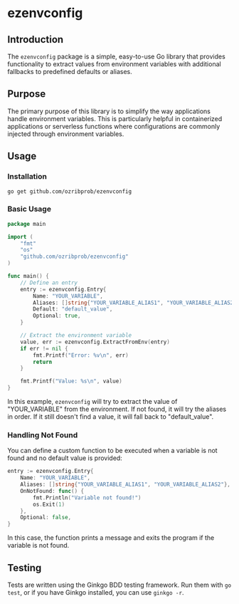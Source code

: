 # ezenvconfig

## Introduction

The `ezenvconfig` package is a simple, easy-to-use Go library that provides functionality to extract values from environment variables with additional fallbacks to predefined defaults or aliases. 

## Purpose

The primary purpose of this library is to simplify the way applications handle environment variables. This is particularly helpful in containerized applications or serverless functions where configurations are commonly injected through environment variables.

## Usage

### Installation

```shell
go get github.com/ozribprob/ezenvconfig
```

### Basic Usage

```go
package main

import (
	"fmt"
	"os"
	"github.com/ozribprob/ezenvconfig"
)

func main() {
	// Define an entry
	entry := ezenvconfig.Entry{
		Name: "YOUR_VARIABLE",
		Aliases: []string{"YOUR_VARIABLE_ALIAS1", "YOUR_VARIABLE_ALIAS2"},
		Default: "default_value",
		Optional: true,
	}

	// Extract the environment variable
	value, err := ezenvconfig.ExtractFromEnv(entry)
	if err != nil {
		fmt.Printf("Error: %v\n", err)
		return
	}

	fmt.Printf("Value: %s\n", value)
}
```

In this example, `ezenvconfig` will try to extract the value of "YOUR_VARIABLE" from the environment. If not found, it will try the aliases in order. If it still doesn't find a value, it will fall back to "default_value".

### Handling Not Found

You can define a custom function to be executed when a variable is not found and no default value is provided:

```go
entry := ezenvconfig.Entry{
	Name: "YOUR_VARIABLE",
	Aliases: []string{"YOUR_VARIABLE_ALIAS1", "YOUR_VARIABLE_ALIAS2"},
	OnNotFound: func() {
		fmt.Println("Variable not found!")
		os.Exit(1)
	},
	Optional: false,
}
```

In this case, the function prints a message and exits the program if the variable is not found.

## Testing

Tests are written using the Ginkgo BDD testing framework. Run them with `go test`, or if you have Ginkgo installed, you can use `ginkgo -r`.